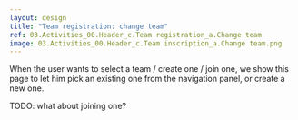 ```yaml
---
layout: design
title: "Team registration: change team"
ref: 03.Activities_00.Header_c.Team registration_a.Change team
image: 03.Activities_00.Header_c.Team inscription_a.Change team.png
---
```


When the user wants to select a team / create one / join one, we show this page to let him pick an existing one from the navigation panel, or create a new one.

TODO: what about joining one?